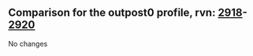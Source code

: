 ## Comparison for the outpost0 profile, rvn: [2918](https://github.com/PRO100KatYT/FortniteProfileRevisions/tree/main/profiles/outpost0/2918%20outpost0.json)-[2920](https://github.com/PRO100KatYT/FortniteProfileRevisions/tree/main/profiles/outpost0/2920%20outpost0.json)

No changes
